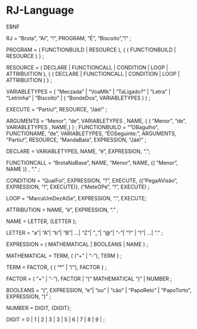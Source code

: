 # RJ-Language

EBNF

RJ = “Brota”, “Aí”, “!”, PROGRAM, “É”, “Biscoito”,”!” ;

PROGRAM = ( FUNCTIONBUILD | RESOURCE  ), { ( FUNCTIONBUILD | RESOURCE  ) } ;

RESOURCE = ( DECLARE | FUNCTIONCALL | CONDITION | LOOP | ATTRIBUITION ), { ( DECLARE | FUNCTIONCALL | CONDITION | LOOP | ATTRIBUITION ) } ;

VARIABLETYPES = ( “Meczada” | “VoaMlk” | “TaLigado?” | “Letra” | “Letrinha” | “Biscoito” | ( “BondeDos”, VARIABLETYPES ) ) ;

EXECUTE = “Partiu!”, RESOURCE, “Jáé!” ;

ARGUMENTS = “Menor”, “de”, VARIABLETYPES , NAME, { ( “Menor”, “de”, VARIABLETYPES , NAME,) } ;
FUNCTIONBUILD = “”OBagulho”, FUNCTIONAME, “de”, VARIABLETYPES, “ÉOSeguinte:”, ARGUMENTS, “Partiu!”, RESOURCE, “MandaBala”, EXPRESSION, “Jáé!” ;

DECLARE = VARIABLETYPES, NAME, “é”, EXPRESSION, “.”;

FUNCTIONCALL = “BrotaNaBase”, NAME, “Menor”, NAME,  {( “Menor”, NAME )} , “.” ;

CONDITION = “QualFoi”, EXPRESSION, “?”, EXECUTE, {(“PegaAVisão”, EXPRESSION, “!”, EXECUTE)},  (“MeteOPé”, “!”, EXECUTE) ;

LOOP = “MarcaUmDezAíSe”, EXPRESSION, “.”, EXECUTE;

ATTRIBUTION = NAME, “é”, EXPRESSION, “.” ;

NAME = LETTER, {LETTER };

LETTER = “a”| ”A”| “b”| “B”| …| “Z”| “_”| “@”| “-”| “?” | “!”| …| “.” ;

EXPRESSION = ( MATHEMATICAL | BOOLEANS | NAME ) ;

MATHEMATICAL = TERM, { (“+” | “-”), TERM } ;

TERM = FACTOR, { ( “*” | “/”), FACTOR } ;

FACTOR = ( “+” | “-”), FACTOR | “(“ MATHEMATICAL “)” | NUMBER ;

BOOLEANS = “(“, EXPRESSION, “e”| “ou” | “câo” | “PapoReto” | “PapoTorto”, EXPRESSION, “)” ;

NUMBER = DIGIT, {DIGIT}; 

DIGIT = 0 | 1 | 2 | 3 | 3 | 5 | 6 | 7 | 8 | 9 | ;

